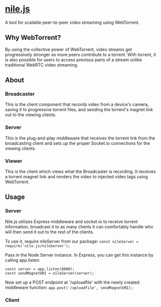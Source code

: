# [nile.js][website]
A tool for scalable peer-to-peer video streaming using WebTorrent.

## Why WebTorrent?
By using the collective power of WebTorrent, video streams get progressively stronger as more peers contribute to a torrent. With torrent, it is also possible for users to access previous parts of a stream unlike traditional WebRTC video streaming.

## About
### Broadcaster
This is the client component that records video from a device's camera, saving it to progressive torrent files, and sending the torrent's magnet link out to the viewing clients.
### Server
This is the plug-and-play middleware that receives the torrent link from the broadcasting client and sets up the proper Socket.io connections for the viewing clients.
### Viewer
This is the client which views what the Broadcaster is recording. It receives a torrent magnet link and renders the video to injected video tags using WebTorrent.

## Usage
### Server
Nile.js utilizes Express middleware and socket.io to receive torrent information, broadcast it to as many clients it can comfortably handle who will then send it out to the rest of the clients.

To use it, require nileServer from our package:
```const nileServer = require('nile.js/nileServer');```

Pass in the Node Server instance. In Express, you can get this instance by calling app.listen:
```
const server = app.listen(8000);
const sendMagnetURI = nileServer(server);
```

Now set up a POST endpoint at '/uploadfile' with the newly created middleware function:
```app.post('/uploadfile', sendMagnetURI);```
### Client

[website]: http://www.nilejs.com
